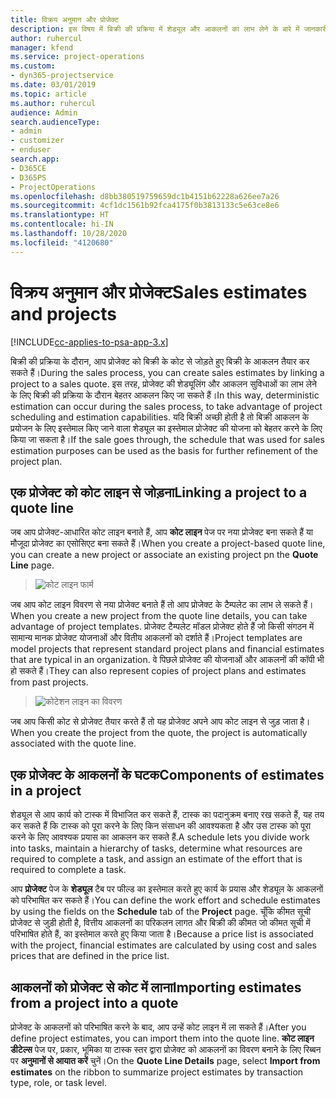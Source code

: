 ```yaml
---
title: विक्रय अनुमान और प्रोजेक्ट
description: इस विषय में बिक्री की प्रक्रिया में शेड्यूल और आकलनों का लाभ लेने के बारे में जानकारी दी गई है।
author: ruhercul
manager: kfend
ms.service: project-operations
ms.custom:
- dyn365-projectservice
ms.date: 03/01/2019
ms.topic: article
ms.author: ruhercul
audience: Admin
search.audienceType:
- admin
- customizer
- enduser
search.app:
- D365CE
- D365PS
- ProjectOperations
ms.openlocfilehash: d8bb380519759659dc1b4151b62228a626ee7a26
ms.sourcegitcommit: 4cf1dc1561b92fca4175f0b3813133c5e63ce8e6
ms.translationtype: HT
ms.contentlocale: hi-IN
ms.lasthandoff: 10/28/2020
ms.locfileid: "4120680"
---
```

# <a name="sales-estimates-and-projects"></a><span data-ttu-id="88a5a-103">विक्रय अनुमान और प्रोजेक्ट</span><span class="sxs-lookup"><span data-stu-id="88a5a-103">Sales estimates and projects</span></span>

[!INCLUDE[cc-applies-to-psa-app-3.x](../includes/cc-applies-to-psa-app-3x.md)]

<span data-ttu-id="88a5a-104">बिक्री की प्रक्रिया के दौरान, आप प्रोजेक्ट को बिक्री के कोट से जोड़ते हुए बिक्री के आकलन तैयार कर सकते हैं।</span><span class="sxs-lookup"><span data-stu-id="88a5a-104">During the sales process, you can create sales estimates by linking a project to a sales quote.</span></span> <span data-ttu-id="88a5a-105">इस तरह, प्रोजेक्ट की शेड्यूलिंग और आकलन सुविधाओं का लाभ लेने के लिए बिक्री की प्रक्रिया के दौरान बेहतर आकलन किए जा सकते हैं।</span><span class="sxs-lookup"><span data-stu-id="88a5a-105">In this way, deterministic estimation can occur during the sales process, to take advantage of project scheduling and estimation capabilities.</span></span> <span data-ttu-id="88a5a-106">यदि बिक्री अच्छी होती है तो बिक्री आकलन के प्रयोजन के लिए इस्तेमाल किए जाने वाला शेड्यूल का इस्तेमाल प्रोजेक्ट की योजना को बेहतर करने के लिए किया जा सकता है।</span><span class="sxs-lookup"><span data-stu-id="88a5a-106">If the sale goes through, the schedule that was used for sales estimation purposes can be used as the basis for further refinement of the project plan.</span></span>

## <a name="linking-a-project-to-a-quote-line"></a><span data-ttu-id="88a5a-107">एक प्रोजेक्ट को कोट लाइन से जोड़ना</span><span class="sxs-lookup"><span data-stu-id="88a5a-107">Linking a project to a quote line</span></span>

<span data-ttu-id="88a5a-108">जब आप प्रोजेक्ट-आधारित कोट लाइन बनाते हैं, आप **कोट लाइन** पेज पर नया प्रोजेक्ट बना सकते हैं या मौजूदा प्रोजेक्ट का एसोसिएट बना सकते हैं।</span><span class="sxs-lookup"><span data-stu-id="88a5a-108">When you create a project-based quote line, you can create a new project or associate an existing project pn the **Quote Line** page.</span></span> 

> ![कोट लाइन फार्म](media/project-8.png)
 
<span data-ttu-id="88a5a-110">जब आप कोट लाइन विवरण से नया प्रोजेक्ट बनाते हैं तो आप प्रोजेक्ट के टैम्पलेट का लाभ ले सकते हैं।</span><span class="sxs-lookup"><span data-stu-id="88a5a-110">When you create a new project from the quote line details, you can take advantage of project templates.</span></span> <span data-ttu-id="88a5a-111">प्रोजेक्ट टैम्पलेट मॉडल प्रोजेक्ट होते हैं जो किसी संगठन में सामान्य मानक प्रोजेक्ट योजनाओं और वितीय आकलनों को दर्शाते हैं।</span><span class="sxs-lookup"><span data-stu-id="88a5a-111">Project templates are model projects that represent standard project plans and financial estimates that are typical in an organization.</span></span> <span data-ttu-id="88a5a-112">वे पिछले प्रोजेक्ट की योजनाओं और आकलनों की कॉपी भी हो सकते हैं।</span><span class="sxs-lookup"><span data-stu-id="88a5a-112">They can also represent copies of project plans and estimates from past projects.</span></span>

> ![कोटेशन लाइन का विवरण](media/project-9.png)
  
<span data-ttu-id="88a5a-114">जब आप किसी कोट से प्रोजेक्ट तैयार करते हैं तो यह प्रोजेक्ट अपने आप कोट लाइन से जुड़ जाता है।</span><span class="sxs-lookup"><span data-stu-id="88a5a-114">When you create the project from the quote, the project is automatically associated with the quote line.</span></span>

## <a name="components-of-estimates-in-a-project"></a><span data-ttu-id="88a5a-115">एक प्रोजेक्ट के आकलनों के घटक</span><span class="sxs-lookup"><span data-stu-id="88a5a-115">Components of estimates in a project</span></span>

<span data-ttu-id="88a5a-116">शेड्यूल से आप कार्य को टास्क में विभाजित कर सकते हैं, टास्क का पदानुक्रम बनाए रख सकते हैं, यह तय कर सकते हैं कि टास्क को पूरा करने के लिए किन संसाधन की आवश्यकता है और उस टास्क को पूरा करने के लिए आवश्यक प्रयास का आकलन कर सकते हैं.</span><span class="sxs-lookup"><span data-stu-id="88a5a-116">A schedule lets you divide work into tasks, maintain a hierarchy of tasks, determine what resources are required to complete a task, and assign an estimate of the effort that is required to complete a task.</span></span>

<span data-ttu-id="88a5a-117">आप **प्रोजेक्ट** पेज के **शेड्यूल** टैब पर फील्ड का इस्तेमाल करते हुए कार्य के प्रयास और शेड्यूल के आकलनों को परिभाषित कर सकते हैं।</span><span class="sxs-lookup"><span data-stu-id="88a5a-117">You can define the work effort and schedule estimates by using the fields on the **Schedule** tab of the **Project** page.</span></span> <span data-ttu-id="88a5a-118">चूँकि कीमत सूची प्रोजेक्ट से जुड़ी होती है, वित्तीय आकलनों का परिकलन लागत और बिक्री की कीमत जो कीमत सूची में परिभाषित होते हैं, का इस्तेमाल करते हुए किया जाता है।</span><span class="sxs-lookup"><span data-stu-id="88a5a-118">Because a price list is associated with the project, financial estimates are calculated by using cost and sales prices that are defined in the price list.</span></span>

## <a name="importing-estimates-from-a-project-into-a-quote"></a><span data-ttu-id="88a5a-119">आकलनों को प्रोजेक्ट से कोट में लाना</span><span class="sxs-lookup"><span data-stu-id="88a5a-119">Importing estimates from a project into a quote</span></span>

<span data-ttu-id="88a5a-120">प्रोजेक्ट के आकलनों को परिभाषित करने के बाद, आप उन्हें कोट लाइन में ला सकते हैं।</span><span class="sxs-lookup"><span data-stu-id="88a5a-120">After you define project estimates, you can import them into the quote line.</span></span> <span data-ttu-id="88a5a-121">**कोट लाइन डीटेल्स** पेज पर, प्रकार, भूमिका या टास्क स्तर द्वारा प्रोजेक्ट को आकलनों का विवरण बनाने के लिए रिब्बन पर **अनुमानों से आयात करें** चुनें।</span><span class="sxs-lookup"><span data-stu-id="88a5a-121">On the **Quote Line Details** page, select **Import from estimates** on the ribbon to summarize project estimates by transaction type, role, or task level.</span></span>
